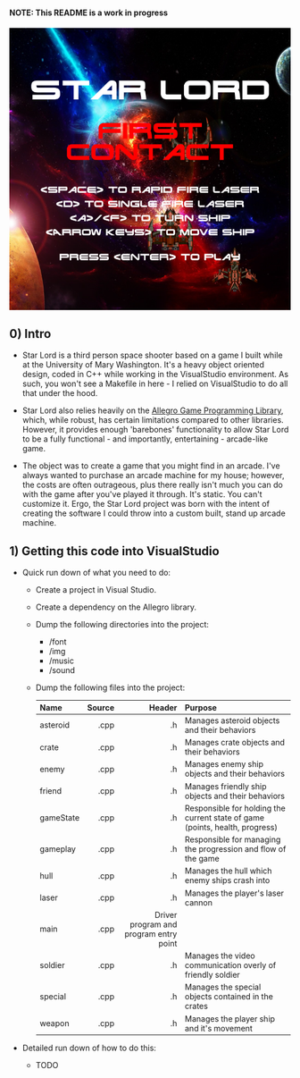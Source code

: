 <head>
	<link rel="stylesheet" type="text/css" href="./util/mdstyle.css">
</head>

<h4>NOTE: This README is a work in progress<h4>

<img src="./img/titleScreen.PNG" title="Title Screen" alt="Star Lord Title Screen" align="middle" />

<h2>0) Intro</h2>

+ Star Lord is a third person space shooter based on a game I built while at the University of Mary Washington. It's a heavy object oriented design, coded in C++ while working in the VisualStudio environment. As such, you won't see a Makefile in here - I relied on VisualStudio to do all that under the hood. 

+ Star Lord also relies heavily on the <a href="liballeg.org">Allegro Game Programming Library</a>, which, while robust, has certain limitations compared to other libraries. However, it provides enough 'barebones' functionality to allow Star Lord to be a fully functional - and importantly, entertaining - arcade-like game.

+ The object was to create a game that you might find in an arcade. I've always wanted to purchase an arcade machine for my house; however, the costs are often outrageous, plus there really isn't much you can do with the game after you've played it through. It's static. You can't customize it. Ergo, the Star Lord project was born with the intent of creating the software I could throw into a custom built, stand up arcade machine. 

<h2>1) Getting this code into VisualStudio</h2>

+ Quick run down of what you need to do:

	+ Create a project in Visual Studio. 

	+ Create a dependency on the Allegro library. 

	+ Dump the following directories into the project:

		+ /font
		+ /img
		+ /music
		+ /sound

	+ Dump the following files into the project:

		Name | Source | Header | Purpose
		--- | ---: | ---: | :---
		asteroid | .cpp | .h | Manages asteroid objects and their behaviors
		crate | .cpp  | .h | Manages crate objects and their behaviors
		enemy | .cpp | .h | Manages enemy ship objects and their behaviors
		friend | .cpp | .h | Manages friendly ship objects and their behaviors
		gameState | .cpp | .h | Responsible for holding the current state of game (points, health, progress)
		gameplay | .cpp | .h | Responsible for managing the progression and flow of the game
		hull | .cpp | .h | Manages the hull which enemy ships crash into
		laser | .cpp | .h | Manages the player's laser cannon
		main | .cpp | Driver program and program entry point
		soldier | .cpp | .h | Manages the video communication overly of friendly soldier
		special | .cpp | .h | Manages the special objects contained in the crates
		weapon | .cpp | .h | Manages the player ship and it's movement

+ Detailed run down of how to do this:

	+ TODO 

